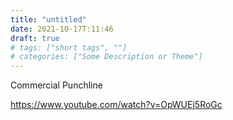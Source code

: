 ```yaml
---
title: "untitled"
date: 2021-10-17T:11:46
draft: true
# tags: ["short tags", ""]
# categories: ["Some Description or Theme"]
---
```



Commercial Punchline

https://www.youtube.com/watch?v=OpWUEj5RoGc

